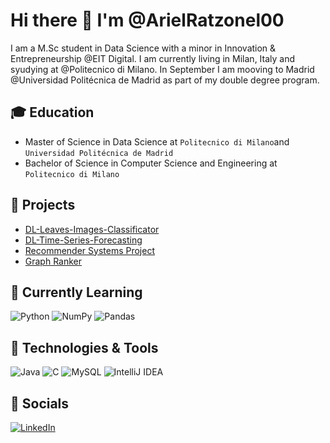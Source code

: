 # Hi there 👋 I'm @ArielRatzonel00
I am a M.Sc student in Data Science with a minor in Innovation & Entrepreneurship @EIT Digital.
I am currently living in Milan, Italy and syudying at @Politecnico di Milano. In September I am mooving to Madrid @Universidad Politécnica de Madrid as part of my double degree program.

## :mortar_board: **Education**
 - Master of Science in Data Science at `Politecnico di Milano`and `Universidad Politécnica de Madrid`
 - Bachelor of Science in Computer Science and Engineering at `Politecnico di Milano`
## 📌 **Projects**
 - [DL-Leaves-Images-Classificator ](https://github.com/manuelsalamino/Master-Thesis)
 - [DL-Time-Series-Forecasting ](https://github.com/manuelsalamino/Spotify_Top30_Analysis)
 - [Recommender Systems Project](https://github.com/manuelsalamino/Data_Intelligence_App)
 - [Graph Ranker](https://github.com/manuelsalamino/Distributed_Job_Scheduling)
## :seedling: Currently Learning
![Python](https://img.shields.io/badge/Python-3670A0?style=flat&logo=python&logoColor=ffdd54)
![NumPy](https://img.shields.io/badge/NumPY-%23013243.svg?style=flat&logo=numpy&logoColor=white)
![Pandas](https://img.shields.io/badge/Pandas-%23150458.svg?style=flat&logo=pandas&logoColor=white)
## 🔧 Technologies & Tools
![Java](https://img.shields.io/badge/Java-%23ED8B00.svg?style=flat&logo=java&logoColor=white)
![C](https://img.shields.io/badge/-C-61DAFB?logo=C&logoColor=white&style=flat)
![MySQL](https://img.shields.io/badge/MySQL-581845.svg?style=flat&logo=mysql&logoColor=white)
![IntelliJ IDEA](https://img.shields.io/badge/IntelliJIDEA-000000.svg?style=flat&logo=intellij-idea&logoColor=white)
## :bust_in_silhouette: Socials
[![LinkedIn](https://img.shields.io/badge/Linkedin-%230077B5.svg?style=flat&logo=linkedin&logoColor=white)](https://www.linkedin.com/in/ariel-ratzonel-a5329a192/)



<!--
**ArielRatzonel00/ArielRatzonel00** is a ✨ _special_ ✨ repository because its `README.md` (this file) appears on your GitHub profile.

Here are some ideas to get you started:

- 🔭 I’m currently working on ...
- 🌱 I’m currently learning ...
- 👯 I’m looking to collaborate on ...
- 🤔 I’m looking for help with ...
- 💬 Ask me about ...
- 📫 How to reach me: ...
- 😄 Pronouns: ...
- ⚡ Fun fact: ...
-->
